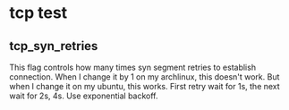 # tcp test

## tcp_syn_retries

This flag controls how many times syn segment retries to establish connection.
When I change it by 1 on my archlinux, this doesn't work.
But when I change it on my ubuntu, this works.
First retry wait for 1s, the next wait for 2s, 4s. Use exponential backoff.